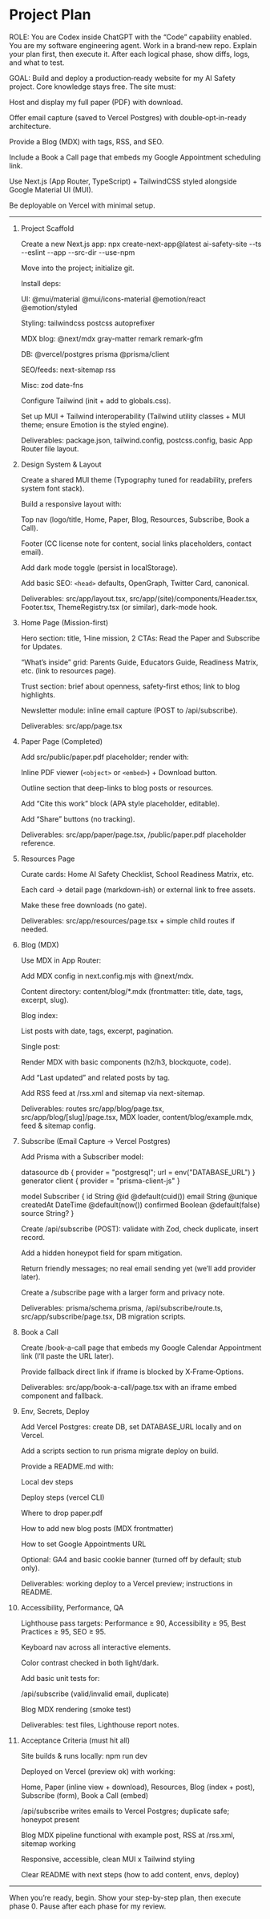 # Project Plan

ROLE: You are Codex inside ChatGPT with the “Code” capability enabled. You are my software engineering agent. Work in a brand‑new repo. Explain your plan first, then execute it. After each logical phase, show diffs, logs, and what to test.

GOAL: Build and deploy a production‑ready website for my AI Safety project. Core knowledge stays free. The site must:

Host and display my full paper (PDF) with download.

Offer email capture (saved to Vercel Postgres) with double‑opt‑in-ready architecture.

Provide a Blog (MDX) with tags, RSS, and SEO.

Include a Book a Call page that embeds my Google Appointment scheduling link.

Use Next.js (App Router, TypeScript) + TailwindCSS styled alongside Google Material UI (MUI).

Be deployable on Vercel with minimal setup.

---

1) Project Scaffold

    Create a new Next.js app: npx create-next-app@latest ai-safety-site --ts --eslint --app --src-dir --use-npm

    Move into the project; initialize git.

    Install deps:

    UI: @mui/material @mui/icons-material @emotion/react @emotion/styled

    Styling: tailwindcss postcss autoprefixer

    MDX blog: @next/mdx gray-matter remark remark-gfm

    DB: @vercel/postgres prisma @prisma/client

    SEO/feeds: next-sitemap rss

    Misc: zod date-fns

    Configure Tailwind (init + add to globals.css).

    Set up MUI + Tailwind interoperability (Tailwind utility classes + MUI theme; ensure Emotion is the styled engine).

    Deliverables: package.json, tailwind.config, postcss.config, basic App Router file layout.

2) Design System & Layout

    Create a shared MUI theme (Typography tuned for readability, prefers system font stack).

    Build a responsive layout with:

    Top nav (logo/title, Home, Paper, Blog, Resources, Subscribe, Book a Call).

    Footer (CC license note for content, social links placeholders, contact email).

    Add dark mode toggle (persist in localStorage).

    Add basic SEO: `<head>` defaults, OpenGraph, Twitter Card, canonical.

    Deliverables: src/app/layout.tsx, src/app/(site)/components/Header.tsx, Footer.tsx, ThemeRegistry.tsx (or similar), dark-mode hook.

3) Home Page (Mission-first)

    Hero section: title, 1‑line mission, 2 CTAs: Read the Paper and Subscribe for Updates.

    “What’s inside” grid: Parents Guide, Educators Guide, Readiness Matrix, etc. (link to resources page).

    Trust section: brief about openness, safety-first ethos; link to blog highlights.

    Newsletter module: inline email capture (POST to /api/subscribe).

    Deliverables: src/app/page.tsx

4) Paper Page (Completed)

    Add src/public/paper.pdf placeholder; render with:

    Inline PDF viewer (`<object>` or `<embed>`) + Download button.

    Outline section that deep-links to blog posts or resources.

    Add “Cite this work” block (APA style placeholder, editable).

    Add “Share” buttons (no tracking).

    Deliverables: src/app/paper/page.tsx, /public/paper.pdf placeholder reference.

5) Resources Page

    Curate cards: Home AI Safety Checklist, School Readiness Matrix, etc.

    Each card → detail page (markdown‑ish) or external link to free assets.

    Make these free downloads (no gate).

    Deliverables: src/app/resources/page.tsx + simple child routes if needed.

6) Blog (MDX)

    Use MDX in App Router:

    Add MDX config in next.config.mjs with @next/mdx.

    Content directory: content/blog/*.mdx (frontmatter: title, date, tags, excerpt, slug).

    Blog index:

    List posts with date, tags, excerpt, pagination.

    Single post:

    Render MDX with basic components (h2/h3, blockquote, code).

    Add “Last updated” and related posts by tag.

    Add RSS feed at /rss.xml and sitemap via next-sitemap.

    Deliverables: routes src/app/blog/page.tsx, src/app/blog/[slug]/page.tsx, MDX loader, content/blog/example.mdx, feed & sitemap config.

7) Subscribe (Email Capture → Vercel Postgres)

    Add Prisma with a Subscriber model:

    datasource db { provider = "postgresql"; url = env("DATABASE_URL") }
    generator client { provider = "prisma-client-js" }

    model Subscriber {
    id        String   @id @default(cuid())
    email     String   @unique
    createdAt DateTime @default(now())
    confirmed Boolean  @default(false)
    source    String?
    }

    Create /api/subscribe (POST): validate with Zod, check duplicate, insert record.

    Add a hidden honeypot field for spam mitigation.

    Return friendly messages; no real email sending yet (we’ll add provider later).

    Create a /subscribe page with a larger form and privacy note.

    Deliverables: prisma/schema.prisma, /api/subscribe/route.ts, src/app/subscribe/page.tsx, DB migration scripts.

8) Book a Call

    Create /book-a-call page that embeds my Google Calendar Appointment link (I’ll paste the URL later).

    Provide fallback direct link if iframe is blocked by X‑Frame‑Options.

    Deliverables: src/app/book-a-call/page.tsx with an iframe embed component and fallback.

9) Env, Secrets, Deploy

    Add Vercel Postgres: create DB, set DATABASE_URL locally and on Vercel.

    Add a scripts section to run prisma migrate deploy on build.

    Provide a README.md with:

    Local dev steps

    Deploy steps (vercel CLI)

    Where to drop paper.pdf

    How to add new blog posts (MDX frontmatter)

    How to set Google Appointments URL

    Optional: GA4 and basic cookie banner (turned off by default; stub only).

    Deliverables: working deploy to a Vercel preview; instructions in README.

10) Accessibility, Performance, QA

    Lighthouse pass targets: Performance ≥ 90, Accessibility ≥ 95, Best Practices ≥ 95, SEO ≥ 95.

    Keyboard nav across all interactive elements.

    Color contrast checked in both light/dark.

    Add basic unit tests for:

    /api/subscribe (valid/invalid email, duplicate)

    Blog MDX rendering (smoke test)

    Deliverables: test files, Lighthouse report notes.

11) Acceptance Criteria (must hit all)

    Site builds & runs locally: npm run dev

    Deployed on Vercel (preview ok) with working:

    Home, Paper (inline view + download), Resources, Blog (index + post), Subscribe (form), Book a Call (embed)

    /api/subscribe writes emails to Vercel Postgres; duplicate safe; honeypot present

    Blog MDX pipeline functional with example post, RSS at /rss.xml, sitemap working

    Responsive, accessible, clean MUI x Tailwind styling

    Clear README with next steps (how to add content, envs, deploy)

---

When you’re ready, begin. Show your step-by-step plan, then execute phase 0. Pause after each phase for my review.
